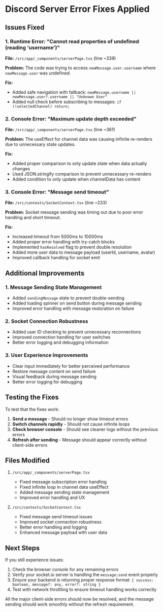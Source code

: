 # Discord Server Error Fixes Applied

## Issues Fixed

### 1. Runtime Error: "Cannot read properties of undefined (reading 'username')"
**File:** `/src/app/_components/serverPage.tsx` (line ~339)

**Problem:** The code was trying to access `newMessage.user.username` where `newMessage.user` was undefined.

**Fix:** 
- Added safe navigation with fallback: `newMessage.username || newMessage.user?.username || "Unknown User"`
- Added null check before subscribing to messages: `if (!selectedChannel) return;`

### 2. Console Error: "Maximum update depth exceeded"
**File:** `/src/app/_components/serverPage.tsx` (line ~361)

**Problem:** The useEffect for channel data was causing infinite re-renders due to unnecessary state updates.

**Fix:**
- Added proper comparison to only update state when data actually changes
- Used JSON.stringify comparison to prevent unnecessary re-renders
- Added condition to only update when channelData has content

### 3. Console Error: "Message send timeout"
**File:** `/src/contexts/SocketContext.tsx` (line ~233)

**Problem:** Socket message sending was timing out due to poor error handling and short timeout.

**Fix:**
- Increased timeout from 5000ms to 10000ms
- Added proper error handling with try-catch blocks
- Implemented `hasResolved` flag to prevent double resolution
- Added more user data to message payload (userId, username, avatar)
- Improved callback handling for socket emit

## Additional Improvements

### 1. Message Sending State Management
- Added `sendingMessage` state to prevent double-sending
- Added loading spinner on send button during message sending
- Improved error handling with message restoration on failure

### 2. Socket Connection Robustness
- Added user ID checking to prevent unnecessary reconnections
- Improved connection handling for user switches
- Better error logging and debugging information

### 3. User Experience Improvements
- Clear input immediately for better perceived performance
- Restore message content on send failure
- Visual feedback during message sending
- Better error logging for debugging

## Testing the Fixes

To test that the fixes work:

1. **Send a message** - Should no longer show timeout errors
2. **Switch channels rapidly** - Should not cause infinite loops
3. **Check browser console** - Should see cleaner logs without the previous errors
4. **Refresh after sending** - Message should appear correctly without client-side errors

## Files Modified

1. `/src/app/_components/serverPage.tsx`
   - Fixed message subscription error handling
   - Fixed infinite loop in channel data useEffect
   - Added message sending state management
   - Improved error handling and UX

2. `/src/contexts/SocketContext.tsx`
   - Fixed message send timeout issues
   - Improved socket connection robustness
   - Better error handling and logging
   - Enhanced message payload with user data

## Next Steps

If you still experience issues:

1. Check the browser console for any remaining errors
2. Verify your socket.io server is handling the `message:send` event properly
3. Ensure your backend is returning proper response format: `{ success: boolean, message?: any, error?: string }`
4. Test with network throttling to ensure timeout handling works correctly

All the major client-side errors should now be resolved, and the message sending should work smoothly without the refresh requirement.
